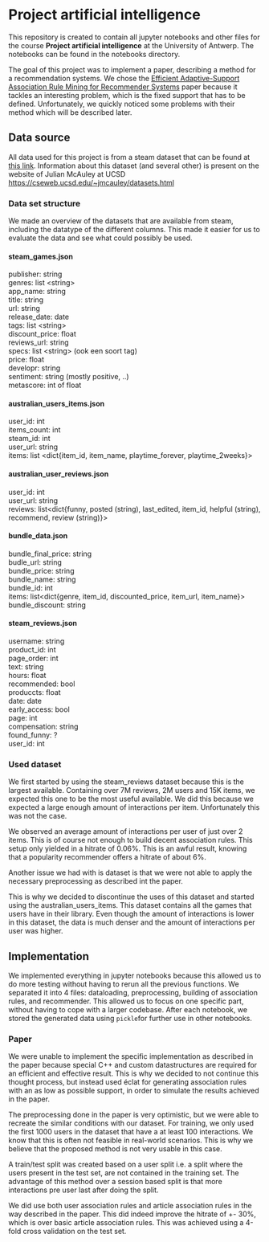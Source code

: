 # Project artificial intelligence

This repository is created to contain all jupyter notebooks and other files for the course **Project artificial
intelligence** at the University of Antwerp. The notebooks can be found in the notebooks directory.

The goal of this project was to implement a paper, describing a method for a recommendation systems. We chose
the [Efficient Adaptive-Support Association Rule Mining for Recommender Systems](https://link.springer.com/content/pdf/10.1023/A:1013284820704.pdf)
paper because it tackles an interesting problem, which is the fixed support that has to be defined. Unfortunately, we
quickly noticed some problems with their method which will be described later.

## Data source

All data used for this project is from a steam dataset that can be found
at [this link](http://deepx.ucsd.edu/public/jmcauley/steam/). Information about this dataset (and several other) is
present on the website of Julian McAuley at UCSD https://cseweb.ucsd.edu/~jmcauley/datasets.html

### Data set structure

We made an overview of the datasets that are available from steam, including the datatype of the different columns. This
made it easier for us to evaluate the data and see what could possibly be used.

#### steam_games.json

publisher: string<br>
genres: list \<string\><br>
app_name: string<br>
title: string<br>
url: string<br>
release_date: date<br>
tags: list \<string\><br>
discount_price: float<br>
reviews_url: string<br>
specs: list \<string\> (ook een soort tag)<br>
price: float<br>
developr: string<br>
sentiment: string (mostly positive, ..)<br>
metascore: int of float

#### australian_users_items.json

user_id: int<br>
items_count: int<br>
steam_id: int<br>
user_url: string<br>
items: list \<dict{item_id, item_name, playtime_forever, playtime_2weeks}\>

#### australian_user_reviews.json

user_id: int<br>
user_url: string<br>
reviews: list\<dict{funny, posted (string), last_edited, item_id, helpful (string), recommend, review (string)}\>

#### bundle_data.json

bundle_final_price: string<br>
budle_url: string<br>
bundle_price: string<br>
bundle_name: string<br>
bundle_id: int<br>
items: list\<dict{genre, item_id, discounted_price, item_url, item_name}\><br>
bundle_discount: string

#### steam_reviews.json

username: string<br>
product_id: int<br>
page_order: int<br>
text: string<br>
hours: float<br>
recommended: bool<br>
produccts: float<br>
date: date<br>
early_access: bool<br>
page: int<br>
compensation: string<br>
found_funny: ?<br>
user_id: int

### Used dataset

We first started by using the steam_reviews dataset because this is the largest available. Containing over 7M reviews,
2M users and 15K items, we expected this one to be the most useful available. We did this because we expected a large
enough amount of interactions per item. Unfortunately this was not the case.

We observed an average amount of interactions per user of just over 2 items. This is of course not enough to build
decent association rules. This setup only yielded in a hitrate of 0.06%. This is an awful result, knowing that a
popularity recommender offers a hitrate of about 6%.

Another issue we had with is dataset is that we were not able to apply the necessary preprocessing as described int the
paper.

This is why we decided to discontinue the uses of this dataset and started using the australian_users_items. This
dataset contains all the games that users have in their library. Even though the amount of interactions is lower in this
dataset, the data is much denser and the amount of interactions per user was higher.

## Implementation

We implemented everything in jupyter notebooks because this allowed us to do more testing without having to rerun all
the previous functions. We separated it into 4 files: dataloading, preprocessing, building of association rules, and
recommender. This allowed us to focus on one specific part, without having to cope with a larger codebase. After each
notebook, we stored the generated data using `pickle`for further use in other notebooks.

### Paper

We were unable to implement the specific implementation as described in the paper because special C++ and custom
datastructures are required for an efficient and effective result. This is why we decided to not continue this thought
process, but instead used éclat for generating association rules with an as low as possible support, in order to
simulate the results achieved in the paper.

The preprocessing done in the paper is very optimistic, but we were able to recreate the similar conditions with our
dataset. For training, we only used the first 1000 users in the dataset that have a at least 100 interactions. We know
that this is often not feasible in real-world scenarios. This is why we believe that the proposed method is not very
usable in this case.

A train/test split was created based on a user split i.e. a split where the users present in the test set, are not
contained in the training set. The advantage of this method over a session based split is that more interactions pre
user last after doing the split.

We did use both user association rules and article association rules in the way described in the paper. This did indeed
improve the hitrate of +- 30%, which is over basic article association rules. This was achieved using a 4-fold cross
validation on the test set.